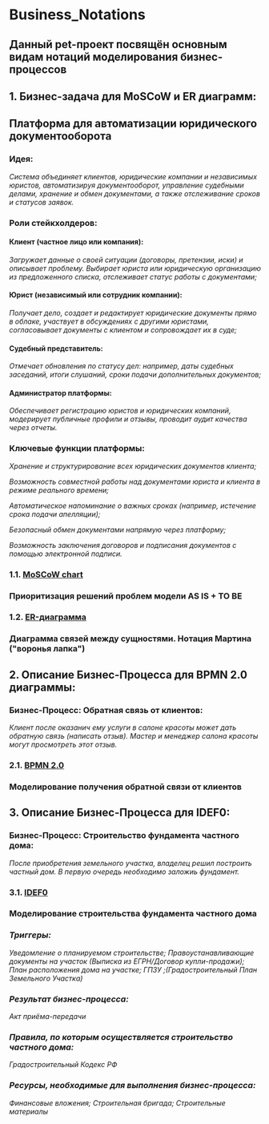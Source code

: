 # Business_Notations
## Данный pet-проект посвящён основным видам нотаций моделирования бизнес-процессов

## 1. Бизнес-задача для MoSCoW и ER диаграмм:
## Платформа для автоматизации юридического документооборота

### Идея:
*Система объединяет клиентов, юридические компании и независимых юристов, автоматизируя документооборот, управление судебными делами, хранение и обмен документами, а также отслеживание сроков и статусов заявок.*

### Роли стейкхолдеров:

#### Клиент (частное лицо или компания): 
*Загружает данные о своей ситуации (договоры, претензии, иски) и описывает проблему. Выбирает юриста или юридическую организацию из предложенного списка, отслеживает статус работы с документами;*

#### Юрист (независимый или сотрудник компании): 
*Получает дело, создает и редактирует юридические документы прямо в облаке, участвует в обсуждениях с другими юристами, согласовывает документы с клиентом и сопровождает их в суде;*

#### Судебный представитель: 
*Отмечает обновления по статусу дел: например, даты судебных заседаний, итоги слушаний, сроки подачи дополнительных документов;*

#### Администратор платформы: 
*Обеспечивает регистрацию юристов и юридических компаний, модерирует публичные профили и отзывы, проводит аудит качества через отчеты.*

### Ключевые функции платформы:

*Хранение и структурирование всех юридических документов клиента;*

*Возможность совместной работы над документами юриста и клиента в режиме реального времени;*

*Автоматическое напоминание о важных сроках (например, истечение срока подачи апелляции);*

*Безопасный обмен документами напрямую через платформу;*

*Возможность заключения договоров и подписания документов с помощью электронной подписи.*

### 1.1. [MoSCoW chart](https://github.com/VlaStitle1998/Business_Notations/blob/main/MoSCoW.png)
### Приоритизация решений проблем модели AS IS + TO BE

### 1.2. [ER-диаграмма](https://github.com/VlaStitle1998/Business_Notations/blob/main/ER.png)
### Диаграмма связей между сущностями. Нотация Мартина ("воронья лапка")

## 2. Описание Бизнес-Процесса для BPMN 2.0 диаграммы:

### Бизнес-Процесс: Обратная связь от клиентов:
*Клиент после оказанич ему услуги в салоне красоты может дать обратную связь (написать отзыв). Мастер и менеджер салона красоты могут просмотреть этот отзыв.*

### 2.1. [BPMN 2.0](https://github.com/VlaStitle1998/Business_Notations/blob/main/BPMN%202.0.png)
### Моделирование получения обратной связи от клиентов

## 3. Описание Бизнес-Процесса для IDEF0:
### Бизнес-Процесс: Строительство фундамента частного дома:
*После приобретения земельного участка, владелец решил построить частный дом. В первую очередь необходимо заложиь фундамент.*

### 3.1. [IDEF0](https://github.com/VlaStitle1998/Business_Notations/blob/main/IDEF0.png)
### Моделирование строительства фундамента частного дома
### *Триггеры:* 

*Уведомление о планируемом строительстве; Правоустанавливающие документы на участок (Выписка из ЕГРН/Договор купли-продажи); План расположения дома на участке; ГПЗУ ;(Градостроительный План Земельного Участка)*

### *Результат бизнес-процесса:*

*Акт приёма-передачи*

### *Правила, по которым осуществляется строительство частного дома:*

*Градостроительный Кодекс РФ*

### *Ресурсы, необходимые для выполнения бизнес-процесса:*

*Финансовые вложения; Строительная бригада; Строительные материалы*
